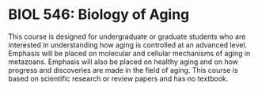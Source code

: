 # BIOL 546: Biology of Aging

This course is designed for undergraduate or graduate students who are interested in understanding how aging is controlled at an advanced level. Emphasis will be placed on molecular and cellular mechanisms of aging in metazoans. Emphasis will also be placed on healthy aging and on how progress and discoveries are made in the field of aging. This course is based on scientific research or review papers and has no textbook.